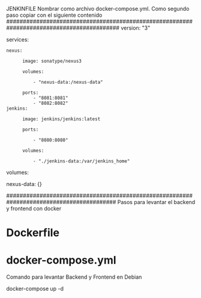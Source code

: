 JENKINFILE
Nombrar como archivo docker-compose.yml.
Como segundo paso copiar con el siguiente contenido
##########################################################################################
version: "3"

services:

    nexus:
	
          image: sonatype/nexus3
		  
          volumes:
		  
              - "nexus-data:/nexus-data"
			  
          ports:
              - "8081:8081"
              - "8082:8082"
    jenkins:
	
          image: jenkins/jenkins:latest
		  
          ports:
		  
              - "8080:8080"
			  
          volumes:
		  
              - "./jenkins-data:/var/jenkins_home"		  
volumes:

  nexus-data: {}
  
  

#########################################################################################
Pasos para levantar el backend y frontend con docker
# Dockerfile
# docker-compose.yml

Comando para levantar Backend y Frontend en Debian

docker-compose up -d
